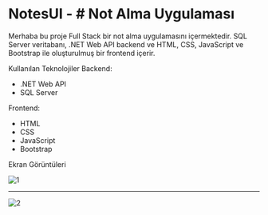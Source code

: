  # NotesUI - # Not Alma Uygulaması

Merhaba bu proje Full Stack bir not alma uygulamasını içermektedir. SQL Server veritabanı, .NET Web API backend ve HTML, CSS, JavaScript ve Bootstrap ile oluşturulmuş bir frontend içerir.

Kullanılan Teknolojiler
Backend:

- .NET Web API
- SQL Server

Frontend:
- HTML
- CSS
- JavaScript
- Bootstrap

Ekran Görüntüleri

<img src="https://i.ibb.co/vdBFG4y/1.png" alt="1" border="0">

<hr>

<img src="https://i.ibb.co/S3JcYG3/2.png" alt="2" border="0">
